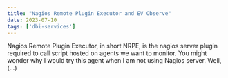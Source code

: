 ```yaml
---
title: "Nagios Remote Plugin Executor and EV Observe"
date: 2023-07-10
tags: ['dbi-services']
---
```

Nagios Remote Plugin Executor, in short NRPE, is the nagios server plugin required to call script hosted on agents we want to monitor. You might wonder why I would try this agent when I am not using Nagios server. Well,(…)